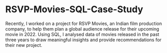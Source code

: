 # RSVP-Movies-SQL-Case-Study
Recently, I worked on a project for RSVP Movies, an Indian film production company, to help them plan a global audience release for their upcoming movie in 2022. Using SQL, I analysed data of movies released in the past three years to draw meaningful insights and provide recommendations for their new project.
